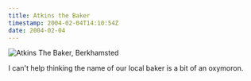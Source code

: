 ```yaml
---
title: Atkins the Baker
timestamp: 2004-02-04T14:10:54Z
date: 2004-02-04
---
```


<img alt="Atkins The Baker, Berkhamsted" src="http://blog.whatfettle.com/archives/atkins.jpg" />
<p>I can't help thinking the name of our local baker is a bit of an oxymoron.</p>